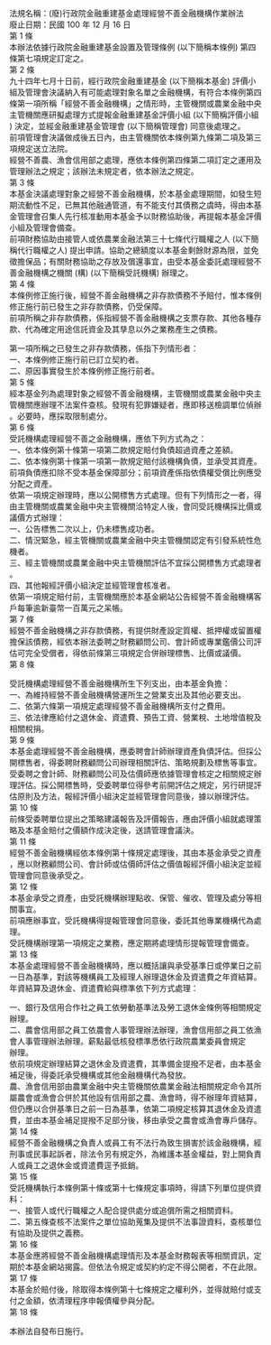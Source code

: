法規名稱：(廢)行政院金融重建基金處理經營不善金融機構作業辦法  
廢止日期：民國 100 年 12 月 16 日  
第 1 條  
本辦法依據行政院金融重建基金設置及管理條例 (以下簡稱本條例) 第四  
條第七項規定訂定之。  
第 2 條  
九十四年七月十日前，經行政院金融重建基金 (以下簡稱本基金) 評價小  
組及管理會決議納入有可能處理對象名單之金融機構，有符合本條例第四  
條第一項所稱「經營不善金融機構」之情形時，主管機關或農業金融中央  
主管機關應研擬處理方式提報金融重建基金評價小組 (以下簡稱評價小組  
) 決定，並經金融重建基金管理會 (以下簡稱管理會) 同意後處理之。  
前項管理會決議做成後五日內，由主管機關依本條例第九條第二項及第三  
項規定送立法院。  
經營不善農、漁會信用部之處理，應依本條例第四條第二項訂定之運用及  
管理辦法之規定；該辦法未規定者，依本辦法之規定。  
第 3 條  
本基金決議處理對象之經營不善金融機構，於本基金處理期間，如發生短  
期流動性不足，已無其他融通管道，有不能支付其債務之虞時，得由本基  
金管理會召集人先行核准動用本基金予以財務協助後，再提報本基金評價  
小組及管理會備查。  
前項財務協助由接管人或依農業金融法第三十七條代行職權之人 (以下簡  
稱代行職權之人) 提出申請。協助之總額度以本基金剩餘財源為限，並免  
徵擔保品；有關財務協助之存放及償還事宜，由受本基金委託處理經營不  
善金融機構之機關 (構) (以下簡稱受託機構) 辦理之。  
第 4 條  
本條例修正施行後，經營不善金融機構之非存款債務不予賠付，惟本條例  
修正施行前已發生之非存款債務，仍受保障。  
前項所稱之非存款債務，係指經營不善金融機構之支票存款、其他各種存  
款、代為確定用途信託資金及其孳息以外之業務產生之債務。  


第一項所稱之已發生之非存款債務，係指下列情形者：  
一、本條例修正施行前已訂立契約者。  
二、原因事實發生於本條例修正施行前者。  
第 5 條  
經本基金列為處理對象之經營不善金融機構，主管機關或農業金融中央主  
管機關應辦理不法案件查核。發現有犯罪嫌疑者，應即移送檢調單位偵辦  
。必要時，應採取限制處分。  
第 6 條  
受託機構處理經營不善之金融機構，應依下列方式為之：  
一、依本條例第十條第一項第二款規定賠付負債超過資產之差額。  
二、依本條例第十條第一項第一款規定賠付該機構負債，並承受其資產。  
前項負債應扣除不受本基金保障部分；前項資產係指依債權受償比例應受  
分配之資產。  
依第一項規定辦理時，應以公開標售方式處理。但有下列情形之一者，得  
由主管機關或農業金融中央主管機關洽特定人後，會同受託機構採比價或  
議價方式辦理：  
一、公告標售二次以上，仍未標售成功者。  
二、情況緊急，經主管機關或農業金融中央主管機關認定有引發系統性危  
機者。  
三、經主管機關或農業金融中央主管機關評估不宜採公開標售方式處理者  
。  
四、其他報經評價小組決定並經管理會核准者。  
依第一項規定賠付前，主管機關應於本基金網站公告經營不善金融機構客  
戶每筆逾新臺幣一百萬元之呆帳。  
第 7 條  
經營不善金融機構之非存款債務，有提供財產設定質權、抵押權或留置權  
擔保該債務，經依本辦法委聘之財務顧問公司、會計師或專業鑑價公司評  
估可完全受償者，得依前條第三項規定合併辦理標售、比價或議價。  
第 8 條  


受託機構處理經營不善金融機構所生下列支出，由本基金負擔：  
一、為維持經營不善金融機構營運所生之營業支出及其他必要支出。  
二、依第六條第一項規定處理經營不善金融機構所支付之費用。  
三、依法律應給付之退休金、資遣費、預告工資、營業稅、土地增值稅及  
相關稅捐。  
第 9 條  
本基金處理經營不善金融機構，應委聘會計師辦理資產負債評估。但採公  
開標售者，得委聘財務顧問公司辦理相關評估、策略規劃及標售等事宜。  
受委聘之會計師、財務顧問公司及估價師應依據管理會核定之相關規定辦  
理評估。採公開標售時，受委聘單位得參考前開評估之規定，另行研提評  
估原則及方法，報經評價小組決定並經管理會同意後，據以辦理評估。  
第 10 條  
前條受委聘單位提出之策略建議報告及評價報告，應由評價小組就處理策  
略及本基金賠付之價額作成決定後，送請管理會議決。  
第 11 條  
經營不善金融機構經依本條例第十條規定處理後，其由本基金承受之資產  
，應以財務顧問公司、會計師或估價師評估之價值報經評價小組決定並經  
管理會同意後承受之。  
第 12 條  
本基金承受之資產，由受託機構辦理點收、保管、催收、管理及處分等相  
關事宜。  
前項應辦事宜，受託機構得提報管理會同意後，委託其他專業機構代為處  
理。  
受託機構辦理第一項規定之業務，應定期將處理情形提報管理會備查。  
第 13 條  
本基金處理經營不善金融機構時，應以概括讓與承受基準日或停業日之前  
一日為基準，對該等機構員工及經理人辦理退休金及資遣費之年資結算。  
年資結算及退休金、資遣費給與標準依下列方式處理：  


一、銀行及信用合作社之員工依勞動基準法及勞工退休金條例等相關規定  
辦理。  
二、農會信用部之員工依農會人事管理辦法辦理，漁會信用部之員工依漁  
會人事管理辦法辦理。薪點最低核發標準悉依行政院農業委員會規定  
辦理。  
依前項規定辦理結算之退休金及資遣費，其準備金提撥不足者，由本基金  
補足後，得委託承受機構或其他金融機構代為發放。  
農、漁會信用部由農業金融中央主管機關依農業金融法相關規定命令其所  
屬農會或漁會合併於其他設有信用部之農、漁會時，得不辦理年資結算，  
但仍應以合併基準日之前一日為基準，依第二項規定核算其退休金及資遣  
費，並由本基金補足提撥不足部分後，移由承受之農會或漁會專戶儲存。  
第 14 條  
經營不善金融機構之負責人或員工有不法行為致生損害於該金融機構，經  
刑事或民事起訴者，除法令另有規定外，為維護本基金權益，對上開負責  
人或員工之退休金或資遣費逕予抵銷。  
第 15 條  
受託機構執行本條例第十條或第十七條規定事項時，得請下列單位提供資  
料：  
一、接管人或代行職權之人配合提供處分或追償所需之相關資料。  
二、第五條查核不法案件之單位協助蒐集及提供不法事證資料，查核單位  
有協助及提供之義務。  
第 16 條  
本基金應將經營不善金融機構處理情形及本基金財務報表等相關資訊，定  
期於本基金網站揭露。但依法令規定或契約約定不得公開者，不在此限。  
第 17 條  
本基金於賠付後，除取得本條例第十七條規定之權利外，並得就賠付或支  
付之金額，依清理程序申報債權參與分配。  
第 18 條  


本辦法自發布日施行。  


